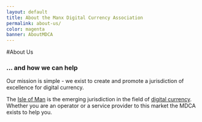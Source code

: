 ```yaml
---
layout: default
title: About the Manx Digital Currency Association
permalink: about-us/
color: magenta
banner: AboutMDCA
---
```


#About Us
### ... and how we can help

Our mission is simple - we exist to create and promote a jurisdiction of excellence for digital currency.

The [Isle of Man](/isle-of-man/) is the emerging jurisdiction in the field of [digital currency](/digital-currency/). Whether you are an operator or a service provider to this market the MDCA exists to help you.